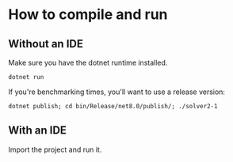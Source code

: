 # How to compile and run

## Without an IDE
Make sure you have the dotnet runtime installed.

```shell
dotnet run
```

If you're benchmarking times, you'll want to use a release version:

```shell
dotnet publish; cd bin/Release/net8.0/publish/; ./solver2-1
```
## With an IDE
Import the project and run it.

